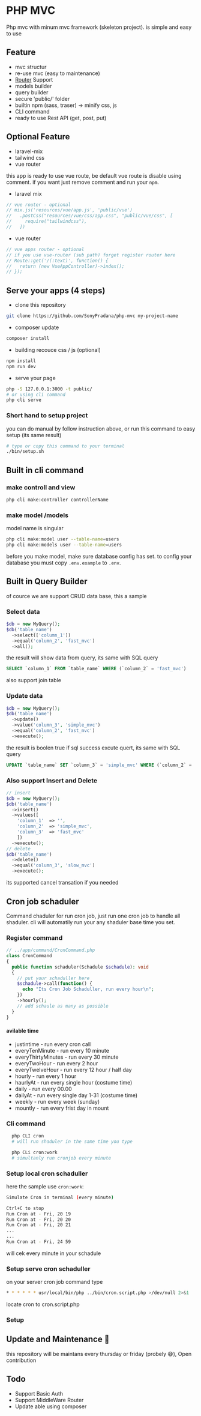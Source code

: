 # PHP MVC

Php mvc with minum mvc framework (skeleton project). is simple and easy to use

## Feature
- mvc structur
- re-use mvc (easy to maintenance)
- [Router](http://github.com/steampixel/simplePHPRouter) Support
- models builder
- query builder
- secure 'public/' folder
- builtin npm (sass, traser) -> minify css, js
- CLI command
- ready to use Rest API (get, post, put)

## Optional Feature
- laravel-mix
- tailwind css
- vue router

this app is ready to use vue route, be default vue route is disable using comment. if you want just remove comment and run your ```npm```.

- laravel mix
```js
// vue router - optional
// mix.js('resources/vue/app.js', 'public/vue')
//   .postCss("resources/vue/css/app.css", "public/vue/css", [
//     require("tailwindcss"),
//   ])
```
- vue router
```php
// vue apps router - optional
// if you use vue-router (sub path) forget register router here
// Route::get('/(:text)', function() {
//   return (new VueAppController)->index();
// });
```

## Serve your apps (4 steps)
- clone this repository
```bash
git clone https://github.com/SonyPradana/php-mvc my-project-name
 ```
 - composer update
 ```bash
 composer install
 ```
- building recouce css / js (optional)
```bash
npm install
npm run dev
```
- serve your page
```bash
php -S 127.0.0.1:3000 -t public/
# or using cli command
php cli serve
```
### Short hand to setup project
you can do manual by follow instruction above, or run this command to easy setup (its same result)
```bash
# type or copy this command to your terminal
./bin/setup.sh
```
## Built in cli command
### make controll and view
```bash
php cli make:controller controllerName
```
### make model /models
model name is singular
```bash
php cli make:model user --table-name=users
php cli make:models user --table-name=users
```
before you make model, make sure database config has set.
to config your database you must copy ```.env.example``` to ```.env```.

## Built in Query Builder
of cource we are support CRUD data base, this a sample
### Select data 
```php
$db = new MyQuery();
$db('table_name')
  ->select(['column_1'])
  ->equal('column_2', 'fast_mvc')
  ->all();  
```
the result will show data from query,
its same with SQL query
```SQL
SELECT `column_1` FROM `table_name` WHERE (`column_2` = 'fast_mvc')
```
also support join table
### Update data 
```php
$db = new MyQuery();
$db('table_name')
  ->update()
  ->value('column_3', 'simple_mvc')
  ->equal('column_2', 'fast_mvc')
  ->execute();  
```
the result is boolen true if sql success excute quert,
its same with SQL query
```SQL
UPDATE `table_name` SET `column_3` = 'simple_mvc' WHERE (`column_2` = 'fast_mvc')
```
### Also support Insert and Delete
```PHP
// insert
$db = new MyQuery();
$db('table_name')
  ->insert()
  ->values([
    'column_1'  => '',
    'column_2'  => 'simple_mvc',
    'column_3'  => 'fast_mvc'
    ])
  ->execute();
// delete
$db('table_name')
  ->delete()
  ->equal('column_3', 'slow_mvc')
  ->execute();
```
its supported cancel transation if you needed

## Cron job schaduler
Command chaduler for run cron job, just run one cron job to handle all shaduler. cli will automatily run your any shaduler base time you set.

### Register command
```php
// ../app/command/CronCommand.php
class CronCommand
{
  public function schaduler(Schadule $schadule): void
  {
    // put your schaduller here
    $schadule->call(function() {
      echo "Its Cron Job Schaduller, run every hour\n";
    })
    ->hourly();
    // add schaule as many as possible
  }
}
```
#### avilable time
 - justintime - run every cron call
 - everyTenMinute - run every 10 minute
 - everyThirtyMinutes - run every 30 minute
 - everyTwoHour - run every 2 hour
 - everyTwelveHour - run every 12 hour / half day
 - hourly - run every 1 hour
 - haurlyAt - run every single hour (costume time)
 - daily - run every 00.00 
 - dailyAt - run every single day 1-31 (costume time)
 - weekly - run every week (sunday)
 - mountly - run every frist day in mount

### Cli command
```bash
  php CLI cron
  # will run shaduler in the same time you type

  php CLi cron:work
  # simultanly run cronjob every minute
```
### Setup local cron schaduller
here the sample use ```cron:work```:
```bash
Simulate Cron in terminal (every minute)

Ctrl+C to stop
Run Cron at - Fri, 20 19
Run Cron at - Fri, 20 20
Run Cron at - Fri, 20 21
...
...
Run Cron at - Fri, 24 59
```
will cek every minute in your schadule
### Setup serve cron schaduller
on your server cron job command type
```bash
* * * * * * usr/local/bin/php ../bin/cron.script.php >/dev/null 2>&1
```
locate cron to cron.script.php
### Setup 


## Update and Maintenance 🚀
this repository will be maintans every thursday or friday (probely 😅), Open contribution

## Todo
- Support Basic Auth
- Support MiddleWare Router
- Update able using composer
